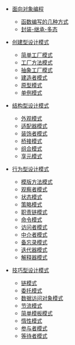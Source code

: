 - <a href="javascript:;">面向对象编程</a>
    - [函数编写的几种方式](https://github.com/angelasubi/blog/blob/master/design/design1/1.js)
    - [封装-继承-多态](https://github.com/angelasubi/blog/blob/master/design/design1/2.js)
- <a href="javascript:;">创建型设计模式</a>
    - [简单工厂模式](https://github.com/angelasubi/blog/blob/master/design/design2/1.js)
    - [工厂方法模式](https://github.com/angelasubi/blog/blob/master/design/design2/2.js)
    - [抽象工厂模式](https://github.com/angelasubi/blog/blob/master/design/design2/3.js)
    - [建造者模式](https://github.com/angelasubi/blog/blob/master/design/design2/4.js)
    - [原型模式](https://github.com/angelasubi/blog/blob/master/design/design2/5.js)
    - [单例模式](https://github.com/angelasubi/blog/blob/master/design/design2/6.js)
- <a href="javascript:;">结构型设计模式</a>
    - [外观模式](https://github.com/angelasubi/blog/blob/master/design/design3/1.js)
    - [适配器模式](https://github.com/angelasubi/blog/blob/master/design/design3/2.js)
    - [装饰者模式](https://github.com/angelasubi/blog/blob/master/design/design3/3.js)
    - [桥接模式](https://github.com/angelasubi/blog/blob/master/design/design3/4.js)
    - [组合模式](https://github.com/angelasubi/blog/blob/master/design/design3/5.js)
    - [享元模式](https://github.com/angelasubi/blog/blob/master/design/design3/6.js)
- <a href="javascript:;">行为型设计模式</a>
    - [模版方法模式](https://github.com/angelasubi/blog/blob/master/design/design4/1.js)
    - [观察者模式](https://github.com/angelasubi/blog/blob/master/design/design4/2.js)
    - [状态模式](https://github.com/angelasubi/blog/blob/master/design/design4/3.js)
    - [策略模式](https://github.com/angelasubi/blog/blob/master/design/design4/4.js)
    - [职责链模式](https://github.com/angelasubi/blog/blob/master/design/design4/5.js)
    - [命令模式](https://github.com/angelasubi/blog/blob/master/design/design4/6.js)
    - [访问者模式](https://github.com/angelasubi/blog/blob/master/design/design4/7.js)
    - [中介者模式](https://github.com/angelasubi/blog/blob/master/design/design4/8.js)
    - [备忘录模式](https://github.com/angelasubi/blog/blob/master/design/design4/10.js)
    - [迭代器模式](https://github.com/angelasubi/blog/blob/master/design/design4/9.js)
    - [解释器模式](https://github.com/angelasubi/blog/blob/master/design/design4/11.js)

- <a href="javascript:;">技巧型设计模式</a>
    - [链模式](https://github.com/angelasubi/blog/blob/master/design/design5/1.js)
    - [委托模式](https://github.com/angelasubi/blog/blob/master/design/design5/2.js)
    - [数据访问对象模式](https://github.com/angelasubi/blog/blob/master/design/design5/3.js)
    - [节流模式](https://github.com/angelasubi/blog/blob/master/design/design5/4.js)
    - [简单模板模式](https://github.com/angelasubi/blog/blob/master/design/design5/5.js)
    - [惰性模式](https://github.com/angelasubi/blog/blob/master/design/design5/6.js)
    - [参与者模式](https://github.com/angelasubi/blog/blob/master/design/design5/7.js)
    - [等待者模式](https://github.com/angelasubi/blog/blob/master/design/design5/8.js)

